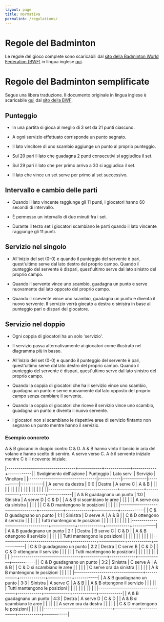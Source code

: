 ```yaml
---
layout: page
title: Normativa
permalink: /regulations/
---
```

[bwf]: http://bwfcorporate.com/ "Badminton World Federation"
[bwflb]: http://system.bwf.website/documents/folder_1_81/Regulations/Laws/Part%20II%20Section%201A%20-%20Laws%20of%20Badminton%20-%20June%202016%20Revised%202.pdf "Laws of Badminton"
[bwfsrb]: http://system.bwf.website/documents/folder_1_81/Regulations/Simplified-Rules/Simplified%20Rules%20of%20Badminton%20-%20Dec%202015.pdf "Simplified Rules of Badminton"

# Regole del Badminton #

Le regole del gioco complete sono scaricabili dal [sito della Badminton World Federation (BWF)][bwf] in lingua inglese [qui][bwflb].

# Regole del Badminton semplificate #

Segue una libera traduzione. Il documento originale in lingua inglese è scaricabile [qui][bwfsrb] dal [sito della BWF][bwf].

## Punteggio ##

* In una partita si gioca al meglio di 3 set da 21 punti ciascuno.

* A ogni servizio effettuato corrisponde un punto segnato.

* Il lato vincitore di uno scambio aggiunge un punto al proprio punteggio.

* Sul 20 pari il lato che guadagna 2 punti consecutivi si aggiudica il set.

* Sul 29 pari il lato che per primo arriva a 30 si aggiudica il set.

* Il lato che vince un set serve per primo al set successivo.

## Intervallo e cambio delle parti ##

* Quando il lato vincente raggiunge gli 11 punti, i giocatori hanno 60 secondi di intervallo.

* È permesso un intervallo di due minuti fra i set.

* Durante il terzo set i giocatori scambiano le parti quando il lato vincente raggiunge gli 11 punti.

## Servizio nel singolo ##

* All'inizio del set (0-0) e quando il punteggio del servente è pari, quest'ultimo serve dal lato destro del proprio campo. Quando il punteggio del servente è dispari, quest'ultimo serve dal lato sinistro del proprio campo.

* Quando il servente vince uno scambio, guadagna un punto e serve nuovamente dal lato opposto del proprio campo.

* Quando il ricevente vince uno scambio, guadagna un punto e diventa il nuovo servente. Il servizio verrà giocato a destra o sinistra in base al punteggio pari o dispari del giocatore.

## Servizio nel doppio ##

* Ogni coppia di giocatori ha un solo 'servizio'.

* Il servizio passa alternativamente ai giocatori come illustrato nel diagramma più in basso.

* All'inizio del set (0-0) e quando il punteggio del servente è pari, quest'ultimo serve dal lato destro del proprio campo. Quando il punteggio del servente è dispari, quest'ultimo serve dal lato sinistro del proprio campo.

* Quando la coppia di giocatori che ha il servizio vince uno scambio, guadagna un punto e serve nuovamente dal lato opposto del proprio campo senza cambiare il servente.

* Quando la coppia di giocatori che riceve il servizio vince uno scambio, guadagna un punto e diventa il nuovo servente.

* I giocatori non si scambiano le rispettive aree di servizio fintanto non segnano un punto mentre hanno il servizio.

### Esempio concreto ###

A & B giocano in doppio contro C & D. A & B hanno vinto il lancio in aria del volano e hanno scelto di servire. A serve verso C. A è il servente iniziale mentre C è il ricevente iniziale.

|-----------------------------------+------------+-------------+------------+------------|
| Svolgimento dell'azione           | Punteggio  | Lato serv.  | Servizio   | Vincitore  |
|:----------------------------------|:-----------|:------------|:-----------|:-----------|
| A serve da destra                 | 0:0        | Destra      | A serve C  | A & B      |
|                                   |            |             |            |            |
|                                   |            |             |            |            |
|                                   |            |             |            |            |
|-----------------------------------+------------+-------------+------------+------------|
| A & B guadagnano un punto         | 1:0        | Sinistra    | A serve D  | C & D      |
| A & B si scambiano le aree        |            |             |            |            |
| A serve ora da sinistra           |            |             |            |            |
| C & D mantengono le posizioni     |            |             |            |            |
|-----------------------------------+------------+-------------+------------+------------|
| C & D guadagnano un punto         | 1:1        | Sinistra    | D serve A  | A & B      |
| C & D ottengono il servizio       |            |             |            |            |
| Tutti mantengono le posizioni     |            |             |            |            |
|                                   |            |             |            |            |
|-----------------------------------+------------+-------------+------------+------------|
| A & B guadagnano un punto         | 2:1        | Destra      | B serve C  | C & D      |
| A & B ottengono il servizio       |            |             |            |            |
| Tutti mantengono le posizioni     |            |             |            |            |
|                                   |            |             |            |            |
|-----------------------------------+------------+-------------+------------+------------|
| C & D guadagnano un punto         | 2:2        | Destra      | C serve B  | C & D      |
| C & D ottengono il servizio       |            |             |            |            |
| Tutti mantengono le posizioni     |            |             |            |            |
|                                   |            |             |            |            |
|-----------------------------------+------------+-------------+------------+------------|
| C & D guadagnano un punto         | 3:2        | Sinistra    | C serve A  | A & B      |
| C & D si scambiano le aree        |            |             |            |            |
| C serve ora da sinistra           |            |             |            |            |
| A & B mantengono le posizioni     |            |             |            |            |
|-----------------------------------+------------+-------------+------------+------------|
| A & B guadagnano un punto         | 3:3        | Sinistra    | A serve C  | A & B      |
| A & B ottengono il servizio       |            |             |            |            |
| Tutti mantengono le posizioni     |            |             |            |            |
|                                   |            |             |            |            |
|-----------------------------------+------------+-------------+------------+------------|
| A & B guadagnano un punto         | 4:3        | Destra      | A serve D  | C & D      |
| A & B si scambiano le aree        |            |             |            |            |
| A serve ora da destra             |            |             |            |            |
| C & D mantengono le posizioni     |            |             |            |            |
|-----------------------------------+------------+-------------+------------+------------|
